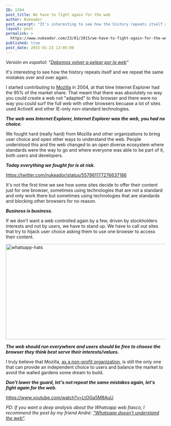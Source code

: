 ```yaml
---
ID: 1394
post_title: We have to fight again for the web
author: Nukeador
post_excerpt: "It's interesting to see how the history repeats itself and we repeat the same mistakes over and over again. Today, more than even, we need to fight again for the web."
layout: post
permalink: >
  https://www.nukeador.com/23/01/2015/we-have-to-fight-again-for-the-web/
published: true
post_date: 2015-01-23 13:05:08
---
```

<em>Versión en español: "<a href="http://www.nukeador.com/23/01/2015/debemos-volver-a-pelear-por-la-web/">Debemos volver a pelear por la web</a>"</em>

It's interesting to see how the history repeats itself and we repeat the same mistakes over and over again.

I started contributing to <a href="http://mozilla.org/">Mozilla</a> in 2004, at that time Internet Explorer had the 95% of the market share. That meant that there was absolutely no way you could create a web not "adapted" to this browser and there were no way you could surf the full web with other browsers becuase a lot of sites used ActiveX and other IE-only non-standard technologies.

<strong><em>The web was Internet Explorer, Internet Explorer was the web, you had no choice.</em></strong>

We fought hard (really hard) from Mozilla and other organizations to bring user choice and open other ways to understand the web. People understood this and the web changed to an open diverse ecosystem where standards were the way to go and where everyone was able to be part of it, both users and developers.

<strong><em>Today everything we fought for is at risk.</em></strong>

https://twitter.com/nukeador/status/557961177276637186

It's not the first time we see how some sites decide to offer their content just for one browser, sometimes using technologies that are not a standard and only work there but sometimes using technologies that are standards and blocking other browsers for no reason.

<strong><em>Business is business. </em></strong>

If we don't want a web controlled again by a few, driven by stockholders interests and not by users, we have to stand up. We have to call out sites that try to hijack user choice asking them to use one browser to access their content.

<img class="aligncenter size-full wp-image-1396" src="http://www.nukeador.com/wp-content/uploads/2015/01/whatsapp-hats.png" alt="whatsapp-hats" width="861" height="301" />

<strong><em>The web should run everywhere and users should be free to choose the browser they think best serve their interests/values.</em></strong>

I truly believe that Mozilla, <a title="Mozilla's mission" href="http://mozilla.org/mission">as a non-profit organization</a>, is still the only one that can provide an independent choice to users and balance the market to avoid the walled gardens some dream to build.

<em><strong>Don't lower the guard, let's not repeat the same mistakes again, let's fight again for the web.</strong></em>

https://www.youtube.com/watch?v=LtOGa5M8AuU

<em>PD: If you want a deep analysis about the Whatsapp web fiasco, I recommend the post by my friend André: <a title="No, they don't" href="http://andregarzia.com/posts/en/whatsappdoesntunderstandtheweb/">"Whatsapp doesn't understand the web"</a>.</em>